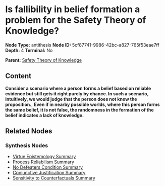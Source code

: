 # Is fallibility in belief formation a problem for the Safety Theory of Knowledge?

**Node Type:** antithesis
**Node ID:** 5cf87741-9986-42bc-a827-765f53eae7ff
**Depth:** 4
**Terminal:** No

**Parent:** [Safety Theory of Knowledge](safety-theory-of-knowledge-synthesis-41b802e9-2c4c-4559-b3dd-29f10449b06f.md)

## Content

**Consider a scenario where a person forms a belief based on reliable evidence but still gets it right purely by chance. In such a scenario, intuitively, we would judge that the person does not know the proposition.**, **Even if in nearby possible worlds, where this person forms the same belief, it is not false, the randomness in the formation of the belief indicates a lack of knowledge.**

## Related Nodes

### Synthesis Nodes

- [Virtue Epistemology Summary](virtue-epistemology-summary-synthesis-49d0ff80-65f2-4bdd-b855-dd2c2088503f.md)
- [Process Reliabilism Summary](process-reliabilism-summary-synthesis-8829005a-2e0f-4cb9-b0f6-12c768ce07c3.md)
- [No Defeaters Condition Summary](no-defeaters-condition-summary-synthesis-2a3e8c94-e05b-425c-9267-3bc036f66a1e.md)
- [Conjunctive Justification Summary](conjunctive-justification-summary-synthesis-169e5018-05b1-4017-b371-add3567b4acb.md)
- [Sensitivity to Counterfactuals Summary](sensitivity-to-counterfactuals-summary-synthesis-d9b2de16-5a32-40a8-842e-84182693bac0.md)
